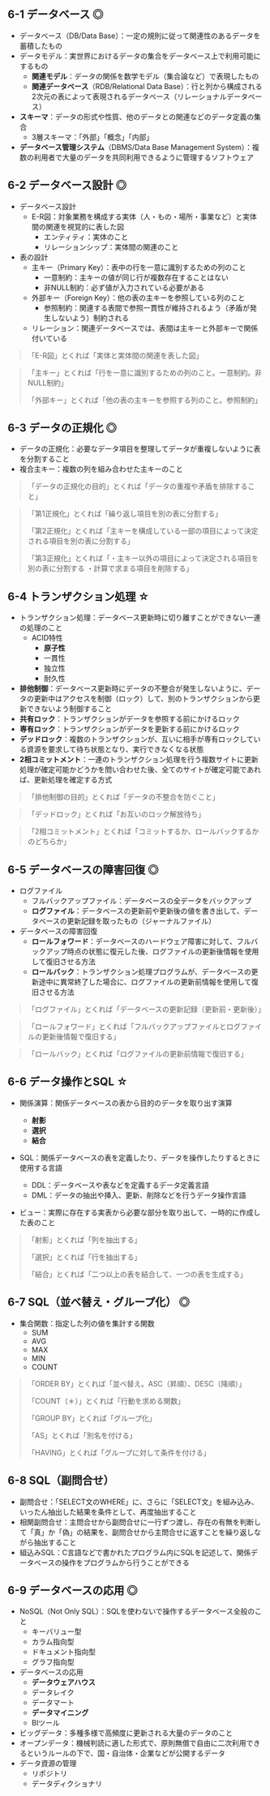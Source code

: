 ## 6-1 データベース ◎
- データベース（DB/Data Base）：一定の規則に従って関連性のあるデータを蓄積したもの
- データモデル：実世界におけるデータの集合をデータベース上で利用可能にするもの
  - **関連モデル**：データの関係を数学モデル（集合論など）で表現したもの
  - **関連データベース**（RDB/Relational Data Base）：行と列から構成される2次元の表によって表現されるデータベース（リレーショナルデータベース）
- **スキーマ**：データの形式や性質、他のデータとの関連などのデータ定義の集合
  - 3層スキーマ：「外部」「概念」「内部」
- **データベース管理システム**（DBMS/Data Base Management System）：複数の利用者で大量のデータを共同利用できるように管理するソフトウェア


## 6-2 データベース設計 ◎
- データベース設計
  - E-R図：対象業務を構成する実体（人・もの・場所・事業など）と実体間の関連を視覚的に表した図
    - エンティティ：実体のこと
    - リレーションシップ：実体間の関連のこと
- 表の設計
  - 主キー（Primary Key）：表中の行を一意に識別するための列のこと
    - 一意制約：主キーの値が同じ行が複数存在することはない
    - 非NULL制約：必ず値が入力されている必要がある
  - 外部キー（Foreign Key）：他の表の主キーを参照している列のこと
    - 参照制約：関連する表間で参照一貫性が維持されるよう（矛盾が発生しないよう）制約される
  - リレーション：関連データベースでは、表間は主キーと外部キーで関係付いている


> 「E-R図」とくれば「実体と実体間の関連を表した図」

> 「主キー」とくれば「行を一意に識別するための列のこと。一意制約。非NULL制約」
> 
> 「外部キー」とくれば「他の表の主キーを参照する列のこと。参照制約」


## 6-3 データの正規化 ◎
- データの正規化：必要なデータ項目を整理してデータが重複しないように表を分割すること
- 複合主キー：複数の列を組み合わせた主キーのこと


> 「データの正規化の目的」とくれば「データの重複や矛盾を排除すること」

> 「第1正規化」とくれば「繰り返し項目を別の表に分割する」
> 
> 「第2正規化」とくれば「主キーを構成している一部の項目によって決定される項目を別の表に分割する」
> 
> 「第3正規化」とくれば「・主キー以外の項目によって決定される項目を別の表に分割する ・計算で求まる項目を削除する」


## 6-4 トランザクション処理 ☆
- トランザクション処理：データベース更新時に切り離すことができない一連の処理のこと
  - ACID特性
    - **原子性**
    - 一貫性
    - 独立性
    - 耐久性
- **排他制御**：データベース更新時にデータの不整合が発生しないように、データの更新中はアクセスを制御（ロック）して、別のトランザクションから更新できないよう制御すること
- **共有ロック**：トランザクションがデータを参照する前にかけるロック
- **専有ロック**：トランザクションがデータを更新する前にかけるロック
- **デッドロック**：複数のトランザクションが、互いに相手が専有ロックしている資源を要求して待ち状態となり、実行できなくなる状態
- **2相コミットメント**：一連のトランザクション処理を行う複数サイトに更新処理が確定可能かどうかを問い合わせた後、全てのサイトが確定可能であれば、更新処理を確定する方式

> 「排他制御の目的」とくれば「データの不整合を防ぐこと」

> 「デッドロック」とくれば「お互いのロック解放待ち」

> 「2相コミットメント」とくれば「コミットするか、ロールバックするかのどちらか」


## 6-5 データベースの障害回復 ◎
- ログファイル
  - フルバックアップファイル：データベースの全データをバックアップ
  - **ログファイル**：データベースの更新前や更新後の値を書き出して、データベースの更新記録を取ったもの（ジャーナルファイル）
- データベースの障害回復
  - **ロールフォワード**：データベースのハードウェア障害に対して、フルバックアップ時点の状態に復元した後、ログファイルの更新後情報を使用して復旧させる方法
  - **ロールバック**：トランザクション処理プログラムが、データベースの更新途中に異常終了した場合に、ログファイルの更新前情報を使用して復旧させる方法


> 「ログファイル」とくれば「データベースの更新記録（更新前・更新後）」

> 「ロールフォワード」とくれば「フルバックアップファイルとログファイルの更新後情報で復旧する」

> 「ロールバック」とくれば「ログファイルの更新前情報で復旧する」


## 6-6 データ操作とSQL ☆
- 関係演算：関係データベースの表から目的のデータを取り出す演算
  - **射影**
  - **選択**
  - **結合**

- SQL：関係データベースの表を定義したり、データを操作したりするときに使用する言語
  - DDL：データベースや表などを定義するデータ定義言語
  - DML：データの抽出や挿入、更新、削除などを行うデータ操作言語

- ビュー：実際に存在する実表から必要な部分を取り出して、一時的に作成した表のこと

> 「射影」とくれば「列を抽出する」
> 
> 「選択」とくれば「行を抽出する」
> 
> 「結合」とくれば「二つ以上の表を結合して、一つの表を生成する」


## 6-7 SQL（並べ替え・グループ化） ◎
- 集合関数：指定した列の値を集計する関数
  - SUM
  - AVG
  - MAX
  - MIN
  - COUNT

> 「ORDER BY」とくれば「並べ替え。ASC（昇順）、DESC（降順）」
> 
> 「COUNT（＊）」とくれば「行動を求める関数」
> 
> 「GROUP BY」とくれば「グループ化」
> 
> 「AS」とくれば「別名を付ける」
> 
> 「HAVING」とくれば「グループに対して条件を付ける」


## 6-8 SQL（副問合せ）
- 副問合せ：「SELECT文のWHERE」に、さらに「SELECT文」を組み込み、いったん抽出した結果を条件として、再度抽出すること
- 相関副問合せ：主問合せから副問合せに一行ずつ渡し、存在の有無を判断して「真」か「偽」の結果を、副問合せから主問合せに返すことを繰り返しながら抽出すること
- 組込みSQL：C言語などで書かれたプログラム内にSQLを記述して、関係データベースの操作をプログラムから行うことができる


## 6-9 データベースの応用 ◎
- NoSQL（Not Only SQL）：SQLを使わないで操作するデータベース全般のこと
  - キーバリュー型
  - カラム指向型
  - ドキュメント指向型
  - グラフ指向型
- データベースの応用
  - **データウェアハウス**
  - データレイク
  - データマート
  - **データマイニング**
  - BIツール
- ビッグデータ：多種多様で高頻度に更新される大量のデータのこと
- オープンデータ：機械判読に適した形式で、原則無償で自由に二次利用できるというルールの下で、国・自治体・企業などが公開するデータ
- データ資源の管理
  - リポジトリ
  - データディクショナリ
